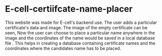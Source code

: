 # E-cell-certiifcate-name-placer
This website was made for E-cell's backend use. The user adds a particular certificate's data and image. The image of the empty certificate can be seen, Now the user can choose to place a particular name anywhere in the image and the coordinates of the name would be saved in a local database file .  This helps in creating a database containing certificate names and the coordinates where the candidates name has to be placed.
